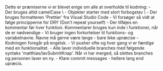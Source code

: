 Dette er præmiserne vi er blevet enige om alle at overholde til kodning:
	- Der bruges altid camelCase \\
	- Objekter starter med stort forbogstav \\
	- Der bruges formatteren 'Prettier' fra Visual Studio Code
	- Vi forsøger så vidt at følge principperne for DRY (Don't repeat yourself)
	- Der tilføjes en kommentar før hver funktion. Kommentarer bruges kun inde i funktioner, når de er nødvendige
	- Vi bruger ingen forkortelser til funktions- og variabelnavne. Navne må gerne være lange - bare ikke upræcise
	- Kodningen foregår på engelsk.
	- Vi pusher ofte og hver gang vi er færdige med en funktionalitet.
	- Alle laver individuelle branches med følgende syntaks 'matthias/lavSubmitKnap'. Når vi har merged, så slettes branches og personen laver en ny.
	- Klare commit messages - hellere lang end upræcis.
	
